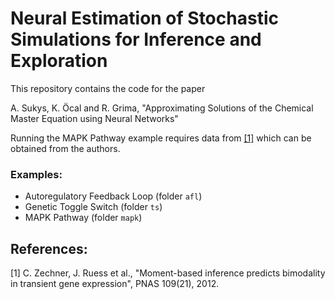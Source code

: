 # Neural Estimation of Stochastic Simulations for Inference and Exploration

This repository contains the code for the paper

A. Sukys, K. Öcal and R. Grima, "Approximating Solutions of the Chemical Master Equation using Neural Networks"

Running the MAPK Pathway example requires data from [[1]](#1) which can be obtained from the authors.

### Examples:
- Autoregulatory Feedback Loop (folder `afl`)
- Genetic Toggle Switch (folder `ts`)
- MAPK Pathway (folder `mapk`)

## References:

<a id="1">[1]</a> C. Zechner, J. Ruess et al., "Moment-based inference predicts bimodality in transient gene expression", PNAS 109(21), 2012.
